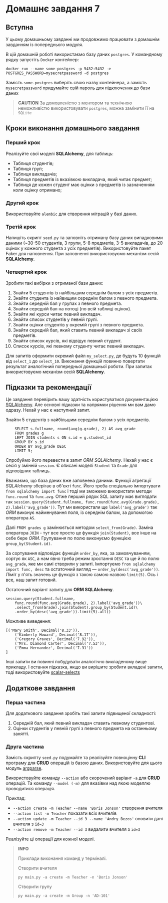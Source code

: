 # Домашнє завдання 7
## Вступна
У цьому домашньому завданні ми продовжимо працювати з домашнім завданням із попереднього модуля.

В цій домашній роботі використаємо базу даних `postgres`. У командному рядку запустіть `Docker` контейнер:

~~~
docker run --name some-postgres -p 5432:5432 -e POSTGRES_PASSWORD=mysecretpassword -d postgres
~~~

Замість `some-postgres` виберіть свою назву контейнера, а замість `mysecretpassword` придумайте свій пароль для підключення до бази даних

> **CAUTION**
> За домовленістю з ментором та технічною неможливістю використовувати `postgres`, можна замінити її на `SQLite`

## Кроки виконання домашнього завдання
### Перший крок
Реалізуйте свої моделі **SQLAlchemy**, для таблиць:
- Таблиця студентів;
- Таблиця груп;
- Таблиця викладачів;
- Таблиця предметів із вказівкою викладача, який читає предмет;
- Таблиця де кожен студент має оцінки з предметів із зазначенням коли оцінку отримано;
### Другий крок
Використовуйте `alembic` для створення міграцій у базі даних.

### Третій крок
Напишіть скрипт `seed.py` та заповніть отриману базу даних випадковими даними (~30-50 студентів, 3 групи, 5-8 предметів, 3-5 викладачів, до 20 оцінок у кожного студента з усіх предметів). Використовуйте пакет Faker для наповнення. При заповненні використовуємо механізм сесій **SQLAlchemy**.

### Четвертий крок
Зробити такі вибірки з отриманої бази даних:

1. Знайти 5 студентів із найбільшим середнім балом з усіх предметів.
2. Знайти студента із найвищим середнім балом з певного предмета.
3. Знайти середній бал у групах з певного предмета.
4. Знайти середній бал на потоці (по всій таблиці оцінок).
5. Знайти які курси читає певний викладач.
6. Знайти список студентів у певній групі.
7. Знайти оцінки студентів у окремій групі з певного предмета.
8. Знайти середній бал, який ставить певний викладач зі своїх предметів.
9. Знайти список курсів, які відвідує певний студент.
10. Список курсів, які певному студенту читає певний викладач.

Для запитів оформити окремий файл `my_select.py`, де будуть 10 функцій від `select_1` до `select_10`. Виконання функцій повинно повертати результат аналогічний попередньої домашньої роботи. При запитах використовуємо механізм сесій **SQLAlchemy**.

## Підказки та рекомендації
Це завдання перевірить вашу здатність користуватися документацією [SQLAlchemy](https://docs.sqlalchemy.org/en/20/notfound.html). Але основні підказки та напрямки рішення ми вам дамо одразу. Нехай у нас є наступний запит.

Знайти 5 студентів з найбільшим середнім балом з усіх предметів.
~~~
    SELECT s.fullname, round(avg(g.grade), 2) AS avg_grade
    FROM grades g
    LEFT JOIN students s ON s.id = g.student_id
    GROUP BY s.id
    ORDER BY avg_grade DESC
    LIMIT 5;
~~~
Спробуймо його перевести в запит *ORM SQLAlchemy*. Нехай у нас є сесія у змінній `session`. Є описані моделі `Student` та `Grade` для відповідних таблиць.

Вважаємо, що база даних вже заповнена даними. Функції агрегації _SQLAlchemy_ зберігає в об'єкті `func`. Його треба спеціально імпортувати `from sqlalchemy import func` і тоді ми зможемо використати методи `func.round` та `func.avg`. Отже перший рядок SQL запиту має виглядати так `session.query(Student.fullname, func.round(func.avg(Grade.grade), 2).label('avg_grade'))`. Тут ми використали ще `label('avg_grade')` так _ORM_ виконує найменування поля, із середнім балом, за допомогою оператора `AS`.

Далі `FROM grades g` замінюється методом `select_from(Grade)`. Заміна оператора `JOIN` - тут все просто це функція `join(Student)`, все інше на себе бере _ORM_. Групування по полю виконуємо функцією `group_by(Student.id)`.

За сортування відповідає функція `order_by`, яка, за замовчуванням, сортує як `ASC`, а нам явно треба режим зростання `DESC` та ще й по полю `avg_grade`, яке ми самі створили у запиті. Імпортуємо `from sqlalchemy import func, desc` та остаточний вигляд — `order_by(desc('avg_grade'))`. Ліміт у п'ять значень це функція з такою самою назвою `limit(5)`. Ось і все, наш запит готовий.

Остаточний варіант запиту для **ORM SQLAlchemy**.
~~~
session.query(Student.fullname,
    func.round(func.avg(Grade.grade), 2).label('avg_grade'))\
    .select_from(Grade).join(Student).group_by(Student.id)\
    .order_by(desc('avg_grade')).limit(5).all()
~~~
Можливе виведення:
~~~
[('Mary Smith', Decimal('8.33')),
    ('Kimberly Howard', Decimal('8.17')),
    ('Gregory Graves', Decimal('7.92')),
    ('Mrs. Diamond Carter', Decimal('7.53')),
    ('Emma Hernandez', Decimal('7.31'))
]
~~~
Інші запити ви повинні побудувати аналогічно викладеному вище прикладу. І остання підказка, якщо ви вирішите зробити вкладені запити, тоді використовуйте [scalar-selects](https://docs.sqlalchemy.org/en/14/core/tutorial.html#scalar-selects)

## Додаткове завдання
### Перша частина
Для додаткового завдання зробіть такі запити підвищеної складності:
1. Середній бал, який певний викладач ставить певному студентові.
2. Оцінки студентів у певній групі з певного предмета на останньому занятті.
### Друга частина
Замість скрипту `seed.py` подумайте та реалізуйте повноцінну **CLI** програму для **CRUD** операцій із базою даних. Використовуйте для цього модуль [argparse](https://docs.python.org/3/library/argparse.html).

Використовуйте команду `--action` або скорочений варіант `-a` для **CRUD** операцій. Та команду `--model (-m)` для вказівки над якою моделлю проводитися операція.

Приклад:

- `--action create -m Teacher --name 'Boris Jonson'` створення вчителя
- `--action list -m Teacher` показати всіх вчителів
- `--action update -m Teacher --id 3 --name 'Andry Bezos'` оновити дані вчителя з `id=3`
- `--action remove -m Teacher --id 3` видалити вчителя з `id=3`

Реалізуйте ці операції для кожної моделі.

> **INFO**
>
> Приклади виконання команд у терміналі.
>
> Створити вчителя
>
> `py main.py -a create -m Teacher -n 'Boris Jonson'`
>
> Створити групу
>
> `py main.py -a create -m Group -n 'AD-101'`
